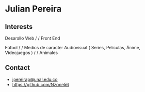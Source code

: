 # Julian Pereira

## Interests

Desarollo Web / / Front End 

 Fútbol / / Medios de caracter Audiovisual ( Series, Peliculas, Ánime, Videojuegos ) / / Animales 

## Contact

- jpereirap@unal.edu.co
- https://github.com/Nzone56